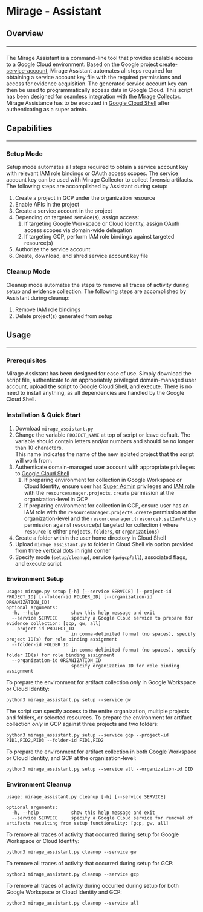 # Mirage - Assistant

## Overview<hr>

The Mirage Assistant is a command-line tool that provides scalable access to a Google Cloud
environment. Based on the Google project [create-service-account](https://github.com/google/create-service-account),
Mirage Assistant automates all steps required for obtaining a service account key file with the required permissions and
access for evidence acquisition. The generated service account key can then be used to programmatically access
data in Google Cloud. This script has been designed for seamless integration with
the [Mirage Collector](../Collectors/README.md).
Mirage Assistance has to be executed in [Google Cloud Shell](https://shell.cloud.google.com/) after authenticating as a
super admin.

## Capabilities<hr>

### Setup Mode

Setup mode automates all steps required to obtain a service account key with relevant IAM role bindings or
OAuth access scopes. The service account key can be used with Mirage Collector to collect forensic artifacts. The
following steps are accomplished by Assistant during setup:

1. Create a project in GCP under the organization resource
2. Enable APIs in the project
3. Create a service account in the project
4. Depending on targeted service(s), assign access:
    1. If targeting Google Workspace or Cloud Identity, assign OAuth access scopes via domain-wide delegation
    2. If targeting GCP, perform IAM role bindings against targeted resource(s)
5. Authorize the service account
6. Create, download, and shred service account key file

### Cleanup Mode

Cleanup mode automates the steps to remove all traces of activity during setup and evidence collection. The
following steps are accomplished by Assistant during cleanup:

1. Remove IAM role bindings
2. Delete project(s) generated from setup

## Usage<hr>

### Prerequisites

Mirage Assistant has been designed for ease of use. Simply download the script file, authenticate to an appropriately
privileged domain-managed user account, upload the script to Google Cloud Shell, and execute. There is no need
to install anything, as all dependencies are handled by the Google Cloud Shell.

### Installation & Quick Start

1. Download `mirage_assistant.py`
2. Change the variable `PROJECT_NAME` at top of script or leave default. The variable should contain letters and/or
   numbers and should be no longer than 10 characters. <br>This name indicates the name of the new isolated project that
   the script will work from.
3. Authenticate domain-managed user account with appropriate privileges
   to [Google Cloud Shell](https://shell.cloud.google.com/)
    1. If preparing environment for collection in Google Workspace or Cloud Identity, ensure user
       has [Super Admin](https://support.google.com/a/answer/2405986?product_name=UnuFlow&hl=en&visit_id=638131556073661136-2263220696&rd=1&src=supportwidget0&hl=en)
       privileges and [IAM role](https://cloud.google.com/iam/docs/understanding-roles) with
       the `resourcemanager.projects.create` permission at the organization-level in GCP
    2. If preparing environment for collection in GCP, ensure user has an IAM role with
       the `resourcemanager.projects.create` permission at the organization-level and
       the `resourcemanager.{resource}.setIamPolicy` permission against resource(s) targeted for collection (
       where `resource` is either `projects`, `folders`, or `organizations`)
4. Create a folder within the user home directory in Cloud Shell
5. Upload `mirage_assistant.py` to folder in Cloud Shell via option provided from three vertical dots in right corner
6. Specify mode (`setup`/`cleanup`), service (`gw`/`gcp`/`all`), associated flags, and execute script

### Environment Setup

```
usage: mirage.py setup [-h] [--service SERVICE] [--project-id PROJECT_ID] [--folder-id FOLDER_ID] [--organization-id ORGANIZATION_ID]
optional arguments:
  -h, --help            show this help message and exit
  --service SERVICE     specify a Google Cloud service to prepare for evidence collection: [gcp, gw, all]
  --project-id PROJECT_ID
                        in comma-delimited format (no spaces), specify project ID(s) for role binding assignment
  --folder-id FOLDER_ID
                        in comma-delimited format (no spaces), specify folder ID(s) for role binding assignment
  --organization-id ORGANIZATION_ID
                        specify organization ID for role binding assignment
```

To prepare the environment for artifact collection *only* in Google Workspace or Cloud Identity:

```
python3 mirage_assistant.py setup --service gw
```

The script can specify access to the entire organization, multiple projects and folders, or selected resources.
To prepare the environment for artifact collection *only* in GCP against three projects and two folders:

```
python3 mirage_assistant.py setup --service gcp --project-id PID1,PID2,PID3 --folder-id FID1,FID2
```

To prepare the environment for artifact collection in both Google Workspace or Cloud Identity, and GCP at the
organization-level:

```
python3 mirage_assistant.py setup --service all --organization-id OID
```

### Environment Cleanup

```
usage: mirage_assistant.py cleanup [-h] [--service SERVICE]

optional arguments:
  -h, --help            show this help message and exit
  --service SERVICE     specify a Google Cloud service for removal of artifacts resulting from setup functionality: [gcp, gw, all]
```

To remove all traces of activity that occurred during setup for Google Workspace or Cloud Identity:

```
python3 mirage_assistant.py cleanup --service gw
```

To remove all traces of activity that occurred during setup for GCP:

```
python3 mirage_assistant.py cleanup --service gcp
```

To remove all traces of activity during occurred during setup for both Google Workspace or Cloud Identity and GCP:

```
python3 mirage_assistant.py cleanup --service all
```